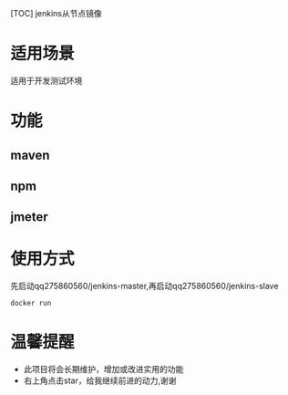 [TOC]
jenkins从节点镜像

# 适用场景
适用于开发测试环境

# 功能
## maven
## npm
## jmeter

# 使用方式
先启动qq275860560/jenkins-master,再启动qq275860560/jenkins-slave
```
docker run

```

# 温馨提醒

* 此项目将会长期维护，增加或改进实用的功能
* 右上角点击star，给我继续前进的动力,谢谢